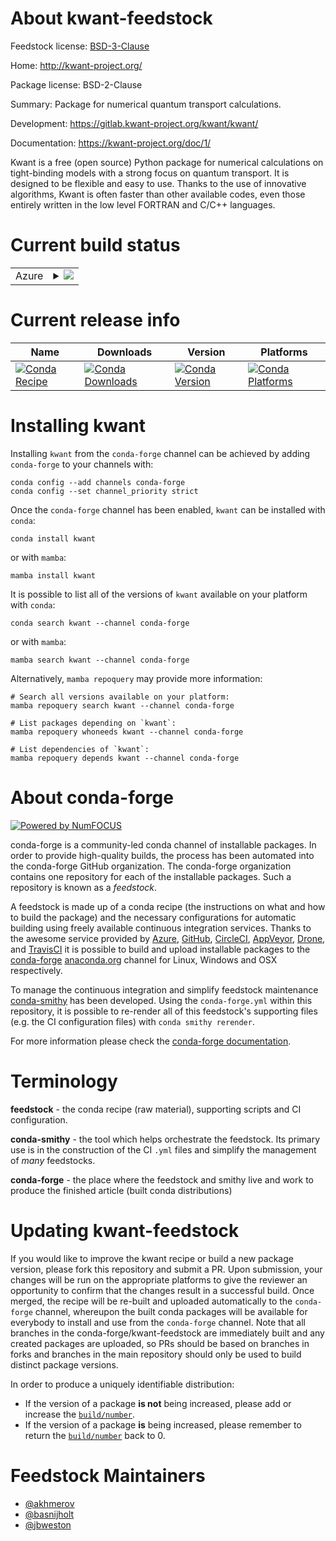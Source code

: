 About kwant-feedstock
=====================

Feedstock license: [BSD-3-Clause](https://github.com/conda-forge/kwant-feedstock/blob/main/LICENSE.txt)

Home: http://kwant-project.org/

Package license: BSD-2-Clause

Summary: Package for numerical quantum transport calculations.

Development: https://gitlab.kwant-project.org/kwant/kwant/

Documentation: https://kwant-project.org/doc/1/

Kwant is a free (open source) Python package for numerical calculations on
tight-binding models with a strong focus on quantum transport. It is designed to
be flexible and easy to use. Thanks to the use of innovative algorithms, Kwant
is often faster than other available codes, even those entirely written in the
low level FORTRAN and C/C++ languages.


Current build status
====================


<table>
    
  <tr>
    <td>Azure</td>
    <td>
      <details>
        <summary>
          <a href="https://dev.azure.com/conda-forge/feedstock-builds/_build/latest?definitionId=3985&branchName=main">
            <img src="https://dev.azure.com/conda-forge/feedstock-builds/_apis/build/status/kwant-feedstock?branchName=main">
          </a>
        </summary>
        <table>
          <thead><tr><th>Variant</th><th>Status</th></tr></thead>
          <tbody><tr>
              <td>linux_64_mpimpichnumpy1.22python3.8.____cpython</td>
              <td>
                <a href="https://dev.azure.com/conda-forge/feedstock-builds/_build/latest?definitionId=3985&branchName=main">
                  <img src="https://dev.azure.com/conda-forge/feedstock-builds/_apis/build/status/kwant-feedstock?branchName=main&jobName=linux&configuration=linux%20linux_64_mpimpichnumpy1.22python3.8.____cpython" alt="variant">
                </a>
              </td>
            </tr><tr>
              <td>linux_64_mpimpichnumpy2.0python3.10.____cpython</td>
              <td>
                <a href="https://dev.azure.com/conda-forge/feedstock-builds/_build/latest?definitionId=3985&branchName=main">
                  <img src="https://dev.azure.com/conda-forge/feedstock-builds/_apis/build/status/kwant-feedstock?branchName=main&jobName=linux&configuration=linux%20linux_64_mpimpichnumpy2.0python3.10.____cpython" alt="variant">
                </a>
              </td>
            </tr><tr>
              <td>linux_64_mpimpichnumpy2.0python3.11.____cpython</td>
              <td>
                <a href="https://dev.azure.com/conda-forge/feedstock-builds/_build/latest?definitionId=3985&branchName=main">
                  <img src="https://dev.azure.com/conda-forge/feedstock-builds/_apis/build/status/kwant-feedstock?branchName=main&jobName=linux&configuration=linux%20linux_64_mpimpichnumpy2.0python3.11.____cpython" alt="variant">
                </a>
              </td>
            </tr><tr>
              <td>linux_64_mpimpichnumpy2.0python3.12.____cpython</td>
              <td>
                <a href="https://dev.azure.com/conda-forge/feedstock-builds/_build/latest?definitionId=3985&branchName=main">
                  <img src="https://dev.azure.com/conda-forge/feedstock-builds/_apis/build/status/kwant-feedstock?branchName=main&jobName=linux&configuration=linux%20linux_64_mpimpichnumpy2.0python3.12.____cpython" alt="variant">
                </a>
              </td>
            </tr><tr>
              <td>linux_64_mpimpichnumpy2.0python3.9.____cpython</td>
              <td>
                <a href="https://dev.azure.com/conda-forge/feedstock-builds/_build/latest?definitionId=3985&branchName=main">
                  <img src="https://dev.azure.com/conda-forge/feedstock-builds/_apis/build/status/kwant-feedstock?branchName=main&jobName=linux&configuration=linux%20linux_64_mpimpichnumpy2.0python3.9.____cpython" alt="variant">
                </a>
              </td>
            </tr><tr>
              <td>linux_64_mpinompinumpy1.22python3.8.____cpython</td>
              <td>
                <a href="https://dev.azure.com/conda-forge/feedstock-builds/_build/latest?definitionId=3985&branchName=main">
                  <img src="https://dev.azure.com/conda-forge/feedstock-builds/_apis/build/status/kwant-feedstock?branchName=main&jobName=linux&configuration=linux%20linux_64_mpinompinumpy1.22python3.8.____cpython" alt="variant">
                </a>
              </td>
            </tr><tr>
              <td>linux_64_mpinompinumpy2.0python3.10.____cpython</td>
              <td>
                <a href="https://dev.azure.com/conda-forge/feedstock-builds/_build/latest?definitionId=3985&branchName=main">
                  <img src="https://dev.azure.com/conda-forge/feedstock-builds/_apis/build/status/kwant-feedstock?branchName=main&jobName=linux&configuration=linux%20linux_64_mpinompinumpy2.0python3.10.____cpython" alt="variant">
                </a>
              </td>
            </tr><tr>
              <td>linux_64_mpinompinumpy2.0python3.11.____cpython</td>
              <td>
                <a href="https://dev.azure.com/conda-forge/feedstock-builds/_build/latest?definitionId=3985&branchName=main">
                  <img src="https://dev.azure.com/conda-forge/feedstock-builds/_apis/build/status/kwant-feedstock?branchName=main&jobName=linux&configuration=linux%20linux_64_mpinompinumpy2.0python3.11.____cpython" alt="variant">
                </a>
              </td>
            </tr><tr>
              <td>linux_64_mpinompinumpy2.0python3.12.____cpython</td>
              <td>
                <a href="https://dev.azure.com/conda-forge/feedstock-builds/_build/latest?definitionId=3985&branchName=main">
                  <img src="https://dev.azure.com/conda-forge/feedstock-builds/_apis/build/status/kwant-feedstock?branchName=main&jobName=linux&configuration=linux%20linux_64_mpinompinumpy2.0python3.12.____cpython" alt="variant">
                </a>
              </td>
            </tr><tr>
              <td>linux_64_mpinompinumpy2.0python3.9.____cpython</td>
              <td>
                <a href="https://dev.azure.com/conda-forge/feedstock-builds/_build/latest?definitionId=3985&branchName=main">
                  <img src="https://dev.azure.com/conda-forge/feedstock-builds/_apis/build/status/kwant-feedstock?branchName=main&jobName=linux&configuration=linux%20linux_64_mpinompinumpy2.0python3.9.____cpython" alt="variant">
                </a>
              </td>
            </tr><tr>
              <td>osx_64_mpimpichnumpy1.22python3.8.____cpython</td>
              <td>
                <a href="https://dev.azure.com/conda-forge/feedstock-builds/_build/latest?definitionId=3985&branchName=main">
                  <img src="https://dev.azure.com/conda-forge/feedstock-builds/_apis/build/status/kwant-feedstock?branchName=main&jobName=osx&configuration=osx%20osx_64_mpimpichnumpy1.22python3.8.____cpython" alt="variant">
                </a>
              </td>
            </tr><tr>
              <td>osx_64_mpimpichnumpy2.0python3.10.____cpython</td>
              <td>
                <a href="https://dev.azure.com/conda-forge/feedstock-builds/_build/latest?definitionId=3985&branchName=main">
                  <img src="https://dev.azure.com/conda-forge/feedstock-builds/_apis/build/status/kwant-feedstock?branchName=main&jobName=osx&configuration=osx%20osx_64_mpimpichnumpy2.0python3.10.____cpython" alt="variant">
                </a>
              </td>
            </tr><tr>
              <td>osx_64_mpimpichnumpy2.0python3.11.____cpython</td>
              <td>
                <a href="https://dev.azure.com/conda-forge/feedstock-builds/_build/latest?definitionId=3985&branchName=main">
                  <img src="https://dev.azure.com/conda-forge/feedstock-builds/_apis/build/status/kwant-feedstock?branchName=main&jobName=osx&configuration=osx%20osx_64_mpimpichnumpy2.0python3.11.____cpython" alt="variant">
                </a>
              </td>
            </tr><tr>
              <td>osx_64_mpimpichnumpy2.0python3.12.____cpython</td>
              <td>
                <a href="https://dev.azure.com/conda-forge/feedstock-builds/_build/latest?definitionId=3985&branchName=main">
                  <img src="https://dev.azure.com/conda-forge/feedstock-builds/_apis/build/status/kwant-feedstock?branchName=main&jobName=osx&configuration=osx%20osx_64_mpimpichnumpy2.0python3.12.____cpython" alt="variant">
                </a>
              </td>
            </tr><tr>
              <td>osx_64_mpimpichnumpy2.0python3.9.____cpython</td>
              <td>
                <a href="https://dev.azure.com/conda-forge/feedstock-builds/_build/latest?definitionId=3985&branchName=main">
                  <img src="https://dev.azure.com/conda-forge/feedstock-builds/_apis/build/status/kwant-feedstock?branchName=main&jobName=osx&configuration=osx%20osx_64_mpimpichnumpy2.0python3.9.____cpython" alt="variant">
                </a>
              </td>
            </tr><tr>
              <td>osx_64_mpinompinumpy1.22python3.8.____cpython</td>
              <td>
                <a href="https://dev.azure.com/conda-forge/feedstock-builds/_build/latest?definitionId=3985&branchName=main">
                  <img src="https://dev.azure.com/conda-forge/feedstock-builds/_apis/build/status/kwant-feedstock?branchName=main&jobName=osx&configuration=osx%20osx_64_mpinompinumpy1.22python3.8.____cpython" alt="variant">
                </a>
              </td>
            </tr><tr>
              <td>osx_64_mpinompinumpy2.0python3.10.____cpython</td>
              <td>
                <a href="https://dev.azure.com/conda-forge/feedstock-builds/_build/latest?definitionId=3985&branchName=main">
                  <img src="https://dev.azure.com/conda-forge/feedstock-builds/_apis/build/status/kwant-feedstock?branchName=main&jobName=osx&configuration=osx%20osx_64_mpinompinumpy2.0python3.10.____cpython" alt="variant">
                </a>
              </td>
            </tr><tr>
              <td>osx_64_mpinompinumpy2.0python3.11.____cpython</td>
              <td>
                <a href="https://dev.azure.com/conda-forge/feedstock-builds/_build/latest?definitionId=3985&branchName=main">
                  <img src="https://dev.azure.com/conda-forge/feedstock-builds/_apis/build/status/kwant-feedstock?branchName=main&jobName=osx&configuration=osx%20osx_64_mpinompinumpy2.0python3.11.____cpython" alt="variant">
                </a>
              </td>
            </tr><tr>
              <td>osx_64_mpinompinumpy2.0python3.12.____cpython</td>
              <td>
                <a href="https://dev.azure.com/conda-forge/feedstock-builds/_build/latest?definitionId=3985&branchName=main">
                  <img src="https://dev.azure.com/conda-forge/feedstock-builds/_apis/build/status/kwant-feedstock?branchName=main&jobName=osx&configuration=osx%20osx_64_mpinompinumpy2.0python3.12.____cpython" alt="variant">
                </a>
              </td>
            </tr><tr>
              <td>osx_64_mpinompinumpy2.0python3.9.____cpython</td>
              <td>
                <a href="https://dev.azure.com/conda-forge/feedstock-builds/_build/latest?definitionId=3985&branchName=main">
                  <img src="https://dev.azure.com/conda-forge/feedstock-builds/_apis/build/status/kwant-feedstock?branchName=main&jobName=osx&configuration=osx%20osx_64_mpinompinumpy2.0python3.9.____cpython" alt="variant">
                </a>
              </td>
            </tr><tr>
              <td>osx_arm64_mpimpichnumpy1.22python3.8.____cpython</td>
              <td>
                <a href="https://dev.azure.com/conda-forge/feedstock-builds/_build/latest?definitionId=3985&branchName=main">
                  <img src="https://dev.azure.com/conda-forge/feedstock-builds/_apis/build/status/kwant-feedstock?branchName=main&jobName=osx&configuration=osx%20osx_arm64_mpimpichnumpy1.22python3.8.____cpython" alt="variant">
                </a>
              </td>
            </tr><tr>
              <td>osx_arm64_mpimpichnumpy2.0python3.10.____cpython</td>
              <td>
                <a href="https://dev.azure.com/conda-forge/feedstock-builds/_build/latest?definitionId=3985&branchName=main">
                  <img src="https://dev.azure.com/conda-forge/feedstock-builds/_apis/build/status/kwant-feedstock?branchName=main&jobName=osx&configuration=osx%20osx_arm64_mpimpichnumpy2.0python3.10.____cpython" alt="variant">
                </a>
              </td>
            </tr><tr>
              <td>osx_arm64_mpimpichnumpy2.0python3.11.____cpython</td>
              <td>
                <a href="https://dev.azure.com/conda-forge/feedstock-builds/_build/latest?definitionId=3985&branchName=main">
                  <img src="https://dev.azure.com/conda-forge/feedstock-builds/_apis/build/status/kwant-feedstock?branchName=main&jobName=osx&configuration=osx%20osx_arm64_mpimpichnumpy2.0python3.11.____cpython" alt="variant">
                </a>
              </td>
            </tr><tr>
              <td>osx_arm64_mpimpichnumpy2.0python3.12.____cpython</td>
              <td>
                <a href="https://dev.azure.com/conda-forge/feedstock-builds/_build/latest?definitionId=3985&branchName=main">
                  <img src="https://dev.azure.com/conda-forge/feedstock-builds/_apis/build/status/kwant-feedstock?branchName=main&jobName=osx&configuration=osx%20osx_arm64_mpimpichnumpy2.0python3.12.____cpython" alt="variant">
                </a>
              </td>
            </tr><tr>
              <td>osx_arm64_mpimpichnumpy2.0python3.9.____cpython</td>
              <td>
                <a href="https://dev.azure.com/conda-forge/feedstock-builds/_build/latest?definitionId=3985&branchName=main">
                  <img src="https://dev.azure.com/conda-forge/feedstock-builds/_apis/build/status/kwant-feedstock?branchName=main&jobName=osx&configuration=osx%20osx_arm64_mpimpichnumpy2.0python3.9.____cpython" alt="variant">
                </a>
              </td>
            </tr><tr>
              <td>osx_arm64_mpinompinumpy1.22python3.8.____cpython</td>
              <td>
                <a href="https://dev.azure.com/conda-forge/feedstock-builds/_build/latest?definitionId=3985&branchName=main">
                  <img src="https://dev.azure.com/conda-forge/feedstock-builds/_apis/build/status/kwant-feedstock?branchName=main&jobName=osx&configuration=osx%20osx_arm64_mpinompinumpy1.22python3.8.____cpython" alt="variant">
                </a>
              </td>
            </tr><tr>
              <td>osx_arm64_mpinompinumpy2.0python3.10.____cpython</td>
              <td>
                <a href="https://dev.azure.com/conda-forge/feedstock-builds/_build/latest?definitionId=3985&branchName=main">
                  <img src="https://dev.azure.com/conda-forge/feedstock-builds/_apis/build/status/kwant-feedstock?branchName=main&jobName=osx&configuration=osx%20osx_arm64_mpinompinumpy2.0python3.10.____cpython" alt="variant">
                </a>
              </td>
            </tr><tr>
              <td>osx_arm64_mpinompinumpy2.0python3.11.____cpython</td>
              <td>
                <a href="https://dev.azure.com/conda-forge/feedstock-builds/_build/latest?definitionId=3985&branchName=main">
                  <img src="https://dev.azure.com/conda-forge/feedstock-builds/_apis/build/status/kwant-feedstock?branchName=main&jobName=osx&configuration=osx%20osx_arm64_mpinompinumpy2.0python3.11.____cpython" alt="variant">
                </a>
              </td>
            </tr><tr>
              <td>osx_arm64_mpinompinumpy2.0python3.12.____cpython</td>
              <td>
                <a href="https://dev.azure.com/conda-forge/feedstock-builds/_build/latest?definitionId=3985&branchName=main">
                  <img src="https://dev.azure.com/conda-forge/feedstock-builds/_apis/build/status/kwant-feedstock?branchName=main&jobName=osx&configuration=osx%20osx_arm64_mpinompinumpy2.0python3.12.____cpython" alt="variant">
                </a>
              </td>
            </tr><tr>
              <td>osx_arm64_mpinompinumpy2.0python3.9.____cpython</td>
              <td>
                <a href="https://dev.azure.com/conda-forge/feedstock-builds/_build/latest?definitionId=3985&branchName=main">
                  <img src="https://dev.azure.com/conda-forge/feedstock-builds/_apis/build/status/kwant-feedstock?branchName=main&jobName=osx&configuration=osx%20osx_arm64_mpinompinumpy2.0python3.9.____cpython" alt="variant">
                </a>
              </td>
            </tr><tr>
              <td>win_64_numpy1.22python3.8.____cpython</td>
              <td>
                <a href="https://dev.azure.com/conda-forge/feedstock-builds/_build/latest?definitionId=3985&branchName=main">
                  <img src="https://dev.azure.com/conda-forge/feedstock-builds/_apis/build/status/kwant-feedstock?branchName=main&jobName=win&configuration=win%20win_64_numpy1.22python3.8.____cpython" alt="variant">
                </a>
              </td>
            </tr><tr>
              <td>win_64_numpy2.0python3.10.____cpython</td>
              <td>
                <a href="https://dev.azure.com/conda-forge/feedstock-builds/_build/latest?definitionId=3985&branchName=main">
                  <img src="https://dev.azure.com/conda-forge/feedstock-builds/_apis/build/status/kwant-feedstock?branchName=main&jobName=win&configuration=win%20win_64_numpy2.0python3.10.____cpython" alt="variant">
                </a>
              </td>
            </tr><tr>
              <td>win_64_numpy2.0python3.11.____cpython</td>
              <td>
                <a href="https://dev.azure.com/conda-forge/feedstock-builds/_build/latest?definitionId=3985&branchName=main">
                  <img src="https://dev.azure.com/conda-forge/feedstock-builds/_apis/build/status/kwant-feedstock?branchName=main&jobName=win&configuration=win%20win_64_numpy2.0python3.11.____cpython" alt="variant">
                </a>
              </td>
            </tr><tr>
              <td>win_64_numpy2.0python3.12.____cpython</td>
              <td>
                <a href="https://dev.azure.com/conda-forge/feedstock-builds/_build/latest?definitionId=3985&branchName=main">
                  <img src="https://dev.azure.com/conda-forge/feedstock-builds/_apis/build/status/kwant-feedstock?branchName=main&jobName=win&configuration=win%20win_64_numpy2.0python3.12.____cpython" alt="variant">
                </a>
              </td>
            </tr><tr>
              <td>win_64_numpy2.0python3.9.____cpython</td>
              <td>
                <a href="https://dev.azure.com/conda-forge/feedstock-builds/_build/latest?definitionId=3985&branchName=main">
                  <img src="https://dev.azure.com/conda-forge/feedstock-builds/_apis/build/status/kwant-feedstock?branchName=main&jobName=win&configuration=win%20win_64_numpy2.0python3.9.____cpython" alt="variant">
                </a>
              </td>
            </tr>
          </tbody>
        </table>
      </details>
    </td>
  </tr>
</table>

Current release info
====================

| Name | Downloads | Version | Platforms |
| --- | --- | --- | --- |
| [![Conda Recipe](https://img.shields.io/badge/recipe-kwant-green.svg)](https://anaconda.org/conda-forge/kwant) | [![Conda Downloads](https://img.shields.io/conda/dn/conda-forge/kwant.svg)](https://anaconda.org/conda-forge/kwant) | [![Conda Version](https://img.shields.io/conda/vn/conda-forge/kwant.svg)](https://anaconda.org/conda-forge/kwant) | [![Conda Platforms](https://img.shields.io/conda/pn/conda-forge/kwant.svg)](https://anaconda.org/conda-forge/kwant) |

Installing kwant
================

Installing `kwant` from the `conda-forge` channel can be achieved by adding `conda-forge` to your channels with:

```
conda config --add channels conda-forge
conda config --set channel_priority strict
```

Once the `conda-forge` channel has been enabled, `kwant` can be installed with `conda`:

```
conda install kwant
```

or with `mamba`:

```
mamba install kwant
```

It is possible to list all of the versions of `kwant` available on your platform with `conda`:

```
conda search kwant --channel conda-forge
```

or with `mamba`:

```
mamba search kwant --channel conda-forge
```

Alternatively, `mamba repoquery` may provide more information:

```
# Search all versions available on your platform:
mamba repoquery search kwant --channel conda-forge

# List packages depending on `kwant`:
mamba repoquery whoneeds kwant --channel conda-forge

# List dependencies of `kwant`:
mamba repoquery depends kwant --channel conda-forge
```


About conda-forge
=================

[![Powered by
NumFOCUS](https://img.shields.io/badge/powered%20by-NumFOCUS-orange.svg?style=flat&colorA=E1523D&colorB=007D8A)](https://numfocus.org)

conda-forge is a community-led conda channel of installable packages.
In order to provide high-quality builds, the process has been automated into the
conda-forge GitHub organization. The conda-forge organization contains one repository
for each of the installable packages. Such a repository is known as a *feedstock*.

A feedstock is made up of a conda recipe (the instructions on what and how to build
the package) and the necessary configurations for automatic building using freely
available continuous integration services. Thanks to the awesome service provided by
[Azure](https://azure.microsoft.com/en-us/services/devops/), [GitHub](https://github.com/),
[CircleCI](https://circleci.com/), [AppVeyor](https://www.appveyor.com/),
[Drone](https://cloud.drone.io/welcome), and [TravisCI](https://travis-ci.com/)
it is possible to build and upload installable packages to the
[conda-forge](https://anaconda.org/conda-forge) [anaconda.org](https://anaconda.org/)
channel for Linux, Windows and OSX respectively.

To manage the continuous integration and simplify feedstock maintenance
[conda-smithy](https://github.com/conda-forge/conda-smithy) has been developed.
Using the ``conda-forge.yml`` within this repository, it is possible to re-render all of
this feedstock's supporting files (e.g. the CI configuration files) with ``conda smithy rerender``.

For more information please check the [conda-forge documentation](https://conda-forge.org/docs/).

Terminology
===========

**feedstock** - the conda recipe (raw material), supporting scripts and CI configuration.

**conda-smithy** - the tool which helps orchestrate the feedstock.
                   Its primary use is in the construction of the CI ``.yml`` files
                   and simplify the management of *many* feedstocks.

**conda-forge** - the place where the feedstock and smithy live and work to
                  produce the finished article (built conda distributions)


Updating kwant-feedstock
========================

If you would like to improve the kwant recipe or build a new
package version, please fork this repository and submit a PR. Upon submission,
your changes will be run on the appropriate platforms to give the reviewer an
opportunity to confirm that the changes result in a successful build. Once
merged, the recipe will be re-built and uploaded automatically to the
`conda-forge` channel, whereupon the built conda packages will be available for
everybody to install and use from the `conda-forge` channel.
Note that all branches in the conda-forge/kwant-feedstock are
immediately built and any created packages are uploaded, so PRs should be based
on branches in forks and branches in the main repository should only be used to
build distinct package versions.

In order to produce a uniquely identifiable distribution:
 * If the version of a package **is not** being increased, please add or increase
   the [``build/number``](https://docs.conda.io/projects/conda-build/en/latest/resources/define-metadata.html#build-number-and-string).
 * If the version of a package **is** being increased, please remember to return
   the [``build/number``](https://docs.conda.io/projects/conda-build/en/latest/resources/define-metadata.html#build-number-and-string)
   back to 0.

Feedstock Maintainers
=====================

* [@akhmerov](https://github.com/akhmerov/)
* [@basnijholt](https://github.com/basnijholt/)
* [@jbweston](https://github.com/jbweston/)

